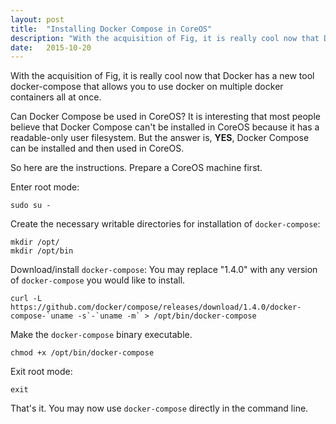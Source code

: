 ```yaml
---
layout: post
title:  "Installing Docker Compose in CoreOS"
description: "With the acquisition of Fig, it is really cool now that Docker has a new tool docker-compose that allows you to use docker on multiple docker containers all at once."
date:   2015-10-20
---
```


<p class="intro"><span class="dropcap">W</span>ith the acquisition of Fig, it is really cool now that Docker has a new tool docker-compose that allows you to use docker on multiple docker containers all at once.</p>

Can Docker Compose be used in CoreOS?
It is interesting that most people believe that Docker Compose can't be installed in CoreOS because it has a readable-only user filesystem.
But the answer is, **YES**, Docker Compose can be installed and then used in CoreOS.

So here are the instructions.
Prepare a CoreOS machine first.

Enter root mode:

    sudo su -

Create the necessary writable directories for installation of `docker-compose`:

    mkdir /opt/
    mkdir /opt/bin

Download/install `docker-compose`:
You may replace "1.4.0" with any version of `docker-compose` you would like to install.

    curl -L https://github.com/docker/compose/releases/download/1.4.0/docker-compose-`uname -s`-`uname -m` > /opt/bin/docker-compose

Make the `docker-compose` binary executable.

    chmod +x /opt/bin/docker-compose

Exit root mode:

    exit

That's it. You may now use `docker-compose` directly in the command line.
